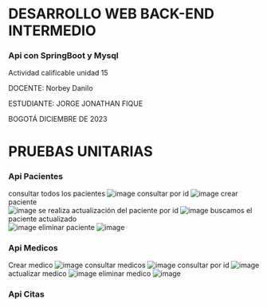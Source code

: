 # DESARROLLO WEB BACK-END INTERMEDIO 
 ### Api con SpringBoot y Mysql
Actividad calificable unidad 15

DOCENTE:
Norbey Danilo

ESTUDIANTE:
JORGE JONATHAN FIQUE

BOGOTÁ DICIEMBRE DE 2023

# PRUEBAS UNITARIAS
### Api Pacientes
consultar todos los pacientes
![image](https://github.com/jjfique/ApiCitasSpringBootMysql/assets/31571516/5265b973-0642-46d3-a2b1-6a8720600289)
consultar por id 
![image](https://github.com/jjfique/ApiCitasSpringBootMysql/assets/31571516/2c61a89d-6b45-4579-861c-cd9fb1490d52)
crear paciente  
![image](https://github.com/jjfique/ApiCitasSpringBootMysql/assets/31571516/671688a9-cca0-42ee-8b46-313725d34617)
se realiza actualización del paciente por id 
![image](https://github.com/jjfique/ApiCitasSpringBootMysql/assets/31571516/0369d9e3-c772-4ade-b309-5d9c83aecf54)
buscamos el paciente actualizado  
![image](https://github.com/jjfique/ApiCitasSpringBootMysql/assets/31571516/39d3869c-749e-44b3-af70-96527fe683fb)
eliminar paciente 
![image](https://github.com/jjfique/ApiCitasSpringBootMysql/assets/31571516/84b76b06-6810-40b5-bb04-386dd7f735ae)
### Api Medicos 
Crear medico 
![image](https://github.com/jjfique/ApiCitasSpringBootMysql/assets/31571516/be54abee-399a-4a17-a37e-4927854441dc)
consultar medicos 
![image](https://github.com/jjfique/ApiCitasSpringBootMysql/assets/31571516/63aa938c-f582-41d7-b45e-0fe58cd9e3aa)
consultar por id 
![image](https://github.com/jjfique/ApiCitasSpringBootMysql/assets/31571516/770c8068-18ce-435e-a89f-14cca6d9c39f)
actualizar medico 
![image](https://github.com/jjfique/ApiCitasSpringBootMysql/assets/31571516/344343b5-7c67-48da-9086-5d02e9c1d7c7)
eliminar medico 
![image](https://github.com/jjfique/ApiCitasSpringBootMysql/assets/31571516/28de23a3-b550-4208-8934-c345eef22faa)
### Api Citas









